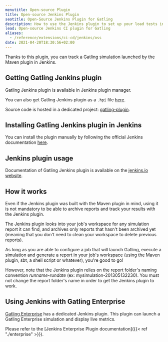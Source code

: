 ```yaml
---
menutitle: Open-source Plugin
title: Open-source Jenkins Plugin
seotitle: Open-Source Jenkins Plugin for Gatling
description: How to use the Jenkins plugin to set up your load tests in your Continuous Integration pipelines.
lead: Open-source Jenkins CI plugin for Gatling
aliases:
  - /reference/extensions/ci-cd/jenkins/oss
date: 2021-04-20T18:30:56+02:00
---
```


Thanks to this plugin, you can track a Gatling simulation launched by the Maven plugin in Jenkins.

## Getting Gatling Jenkins plugin

Gatling Jenkins plugin is available in Jenkins plugin manager.

You can also get Gatling Jenkins plugin as a `.hpi` file [here](http://repo.jenkins-ci.org/releases/org/jenkins-ci/plugins/gatling).

Source code is hosted in a dedicated project: [gatling-plugin](https://github.com/jenkinsci/gatling-plugin).

## Installing Gatling Jenkins plugin in Jenkins

You can install the plugin manually by following the official Jenkins documentation [here](https://jenkins.io/doc/book/managing/plugins/#installing-a-plugin).

## Jenkins plugin usage

Documentation of Gatling Jenkins plugin is available on the [jenkins.io website](https://plugins.jenkins.io/gatling).

## How it works

Even if the Jenkins plugin was built with the Maven plugin in mind, using it is not mandatory to be able to archive reports and track your results with the Jenkins plugin.

The Jenkins plugin looks into your job's workspace for any simulation report it can find, and archives only reports that hasn't been archived yet (meaning that you don't need to clean your workspace to delete previous reports).

As long as you are able to configure a job that will launch Gatling, execute a simulation and generate a report in your job's workspace (using the Maven plugin, sbt, a shell script or whatever), you're good to go!

However, note that the Jenkins plugin relies on the report folder's naming convention *runname-rundate* (ex: mysimulation-201305132230). You must not change the report folder's name in order to get the Jenkins plugin to work.

## Using Jenkins with Gatling Enterprise

[Gatling Enterprise](https://gatling.io/products/) has a dedicated Jenkins plugin.
This plugin can launch a Gatling Enterprise simulation and display live metrics.

Please refer to the [Jenkins Enterprise Plugin documentation]({{< ref "./enterprise" >}}).
